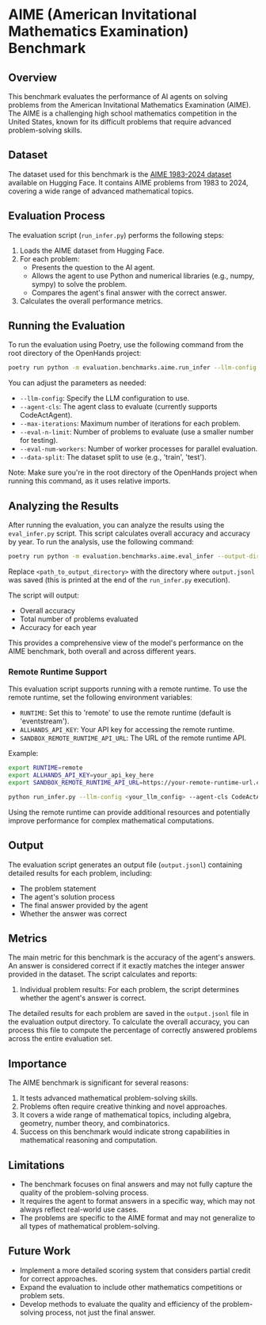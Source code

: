 # AIME (American Invitational Mathematics Examination) Benchmark

## Overview

This benchmark evaluates the performance of AI agents on solving problems from the American Invitational Mathematics Examination (AIME). The AIME is a challenging high school mathematics competition in the United States, known for its difficult problems that require advanced problem-solving skills.

## Dataset

The dataset used for this benchmark is the [AIME 1983-2024 dataset](https://huggingface.co/datasets/gneubig/aime-1983-2024) available on Hugging Face. It contains AIME problems from 1983 to 2024, covering a wide range of advanced mathematical topics.

## Evaluation Process

The evaluation script (`run_infer.py`) performs the following steps:

1. Loads the AIME dataset from Hugging Face.
2. For each problem:
   - Presents the question to the AI agent.
   - Allows the agent to use Python and numerical libraries (e.g., numpy, sympy) to solve the problem.
   - Compares the agent's final answer with the correct answer.
3. Calculates the overall performance metrics.

## Running the Evaluation

To run the evaluation using Poetry, use the following command from the root directory of the OpenHands project:

```bash
poetry run python -m evaluation.benchmarks.aime.run_infer --llm-config <your_llm_config> --agent-cls CodeActAgent --max-iterations 50 --eval-n-limit 10 --eval-num-workers 1 --data-split train
```

You can adjust the parameters as needed:
- `--llm-config`: Specify the LLM configuration to use.
- `--agent-cls`: The agent class to evaluate (currently supports CodeActAgent).
- `--max-iterations`: Maximum number of iterations for each problem.
- `--eval-n-limit`: Number of problems to evaluate (use a smaller number for testing).
- `--eval-num-workers`: Number of worker processes for parallel evaluation.
- `--data-split`: The dataset split to use (e.g., 'train', 'test').

Note: Make sure you're in the root directory of the OpenHands project when running this command, as it uses relative imports.

## Analyzing the Results

After running the evaluation, you can analyze the results using the `eval_infer.py` script. This script calculates overall accuracy and accuracy by year. To run the analysis, use the following command:

```bash
poetry run python -m evaluation.benchmarks.aime.eval_infer --output-dir <path_to_output_directory>
```

Replace `<path_to_output_directory>` with the directory where `output.jsonl` was saved (this is printed at the end of the `run_infer.py` execution).

The script will output:
- Overall accuracy
- Total number of problems evaluated
- Accuracy for each year

This provides a comprehensive view of the model's performance on the AIME benchmark, both overall and across different years.

### Remote Runtime Support

This evaluation script supports running with a remote runtime. To use the remote runtime, set the following environment variables:

- `RUNTIME`: Set this to 'remote' to use the remote runtime (default is 'eventstream').
- `ALLHANDS_API_KEY`: Your API key for accessing the remote runtime.
- `SANDBOX_REMOTE_RUNTIME_API_URL`: The URL of the remote runtime API.

Example:

```bash
export RUNTIME=remote
export ALLHANDS_API_KEY=your_api_key_here
export SANDBOX_REMOTE_RUNTIME_API_URL=https://your-remote-runtime-url.com

python run_infer.py --llm-config <your_llm_config> --agent-cls CodeActAgent --max-iterations 50 --eval-n-limit 10 --eval-num-workers 1 --data-split train
```

Using the remote runtime can provide additional resources and potentially improve performance for complex mathematical computations.

## Output

The evaluation script generates an output file (`output.jsonl`) containing detailed results for each problem, including:
- The problem statement
- The agent's solution process
- The final answer provided by the agent
- Whether the answer was correct

## Metrics

The main metric for this benchmark is the accuracy of the agent's answers. An answer is considered correct if it exactly matches the integer answer provided in the dataset. The script calculates and reports:

1. Individual problem results: For each problem, the script determines whether the agent's answer is correct.

The detailed results for each problem are saved in the `output.jsonl` file in the evaluation output directory. To calculate the overall accuracy, you can process this file to compute the percentage of correctly answered problems across the entire evaluation set.

## Importance

The AIME benchmark is significant for several reasons:
1. It tests advanced mathematical problem-solving skills.
2. Problems often require creative thinking and novel approaches.
3. It covers a wide range of mathematical topics, including algebra, geometry, number theory, and combinatorics.
4. Success on this benchmark would indicate strong capabilities in mathematical reasoning and computation.

## Limitations

- The benchmark focuses on final answers and may not fully capture the quality of the problem-solving process.
- It requires the agent to format answers in a specific way, which may not always reflect real-world use cases.
- The problems are specific to the AIME format and may not generalize to all types of mathematical problem-solving.

## Future Work

- Implement a more detailed scoring system that considers partial credit for correct approaches.
- Expand the evaluation to include other mathematics competitions or problem sets.
- Develop methods to evaluate the quality and efficiency of the problem-solving process, not just the final answer.
